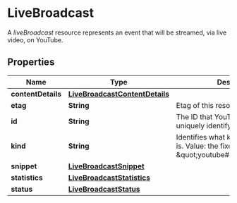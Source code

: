 

# LiveBroadcast

A *liveBroadcast* resource represents an event that will be streamed, via live video, on YouTube.

## Properties

Name | Type | Description | Notes
------------ | ------------- | ------------- | -------------
**contentDetails** | [**LiveBroadcastContentDetails**](LiveBroadcastContentDetails.md) |  |  [optional]
**etag** | **String** | Etag of this resource. |  [optional]
**id** | **String** | The ID that YouTube assigns to uniquely identify the broadcast. |  [optional]
**kind** | **String** | Identifies what kind of resource this is. Value: the fixed string \&quot;youtube#liveBroadcast\&quot;. |  [optional]
**snippet** | [**LiveBroadcastSnippet**](LiveBroadcastSnippet.md) |  |  [optional]
**statistics** | [**LiveBroadcastStatistics**](LiveBroadcastStatistics.md) |  |  [optional]
**status** | [**LiveBroadcastStatus**](LiveBroadcastStatus.md) |  |  [optional]



